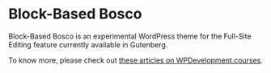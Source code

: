 # Block-Based Bosco

Block-Based Bosco is an experimental WordPress theme for the Full-Site Editing feature currently available in Gutenberg.

To know more, please check out [these articles on WPDevelopment.courses](https://wpdevelopment.courses/articles/tag/block-based-bosco-theme/).
